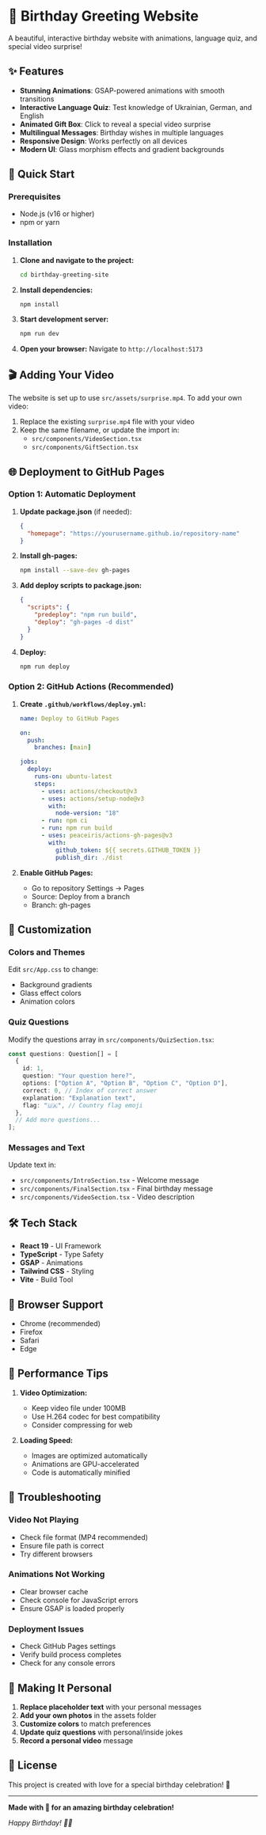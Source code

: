 # 🎉 Birthday Greeting Website

A beautiful, interactive birthday website with animations, language quiz, and special video surprise!

## ✨ Features

- **Stunning Animations**: GSAP-powered animations with smooth transitions
- **Interactive Language Quiz**: Test knowledge of Ukrainian, German, and English
- **Animated Gift Box**: Click to reveal a special video surprise
- **Multilingual Messages**: Birthday wishes in multiple languages
- **Responsive Design**: Works perfectly on all devices
- **Modern UI**: Glass morphism effects and gradient backgrounds

## 🚀 Quick Start

### Prerequisites

- Node.js (v16 or higher)
- npm or yarn

### Installation

1. **Clone and navigate to the project:**

   ```bash
   cd birthday-greeting-site
   ```

2. **Install dependencies:**

   ```bash
   npm install
   ```

3. **Start development server:**

   ```bash
   npm run dev
   ```

4. **Open your browser:**
   Navigate to `http://localhost:5173`

## 🎬 Adding Your Video

The website is set up to use `src/assets/surprise.mp4`. To add your own video:

1. Replace the existing `surprise.mp4` file with your video
2. Keep the same filename, or update the import in:
   - `src/components/VideoSection.tsx`
   - `src/components/GiftSection.tsx`

## 🌐 Deployment to GitHub Pages

### Option 1: Automatic Deployment

1. **Update package.json** (if needed):

   ```json
   {
     "homepage": "https://yourusername.github.io/repository-name"
   }
   ```

2. **Install gh-pages:**

   ```bash
   npm install --save-dev gh-pages
   ```

3. **Add deploy scripts to package.json:**

   ```json
   {
     "scripts": {
       "predeploy": "npm run build",
       "deploy": "gh-pages -d dist"
     }
   }
   ```

4. **Deploy:**
   ```bash
   npm run deploy
   ```

### Option 2: GitHub Actions (Recommended)

1. **Create `.github/workflows/deploy.yml`:**

   ```yaml
   name: Deploy to GitHub Pages

   on:
     push:
       branches: [main]

   jobs:
     deploy:
       runs-on: ubuntu-latest
       steps:
         - uses: actions/checkout@v3
         - uses: actions/setup-node@v3
           with:
             node-version: "18"
         - run: npm ci
         - run: npm run build
         - uses: peaceiris/actions-gh-pages@v3
           with:
             github_token: ${{ secrets.GITHUB_TOKEN }}
             publish_dir: ./dist
   ```

2. **Enable GitHub Pages:**
   - Go to repository Settings → Pages
   - Source: Deploy from a branch
   - Branch: gh-pages

## 🎨 Customization

### Colors and Themes

Edit `src/App.css` to change:

- Background gradients
- Glass effect colors
- Animation colors

### Quiz Questions

Modify the questions array in `src/components/QuizSection.tsx`:

```typescript
const questions: Question[] = [
  {
    id: 1,
    question: "Your question here?",
    options: ["Option A", "Option B", "Option C", "Option D"],
    correct: 0, // Index of correct answer
    explanation: "Explanation text",
    flag: "🇺🇦", // Country flag emoji
  },
  // Add more questions...
];
```

### Messages and Text

Update text in:

- `src/components/IntroSection.tsx` - Welcome message
- `src/components/FinalSection.tsx` - Final birthday message
- `src/components/VideoSection.tsx` - Video description

## 🛠️ Tech Stack

- **React 19** - UI Framework
- **TypeScript** - Type Safety
- **GSAP** - Animations
- **Tailwind CSS** - Styling
- **Vite** - Build Tool

## 📱 Browser Support

- Chrome (recommended)
- Firefox
- Safari
- Edge

## 🎯 Performance Tips

1. **Video Optimization:**

   - Keep video file under 100MB
   - Use H.264 codec for best compatibility
   - Consider compressing for web

2. **Loading Speed:**
   - Images are optimized automatically
   - Animations are GPU-accelerated
   - Code is automatically minified

## 🐛 Troubleshooting

### Video Not Playing

- Check file format (MP4 recommended)
- Ensure file path is correct
- Try different browsers

### Animations Not Working

- Clear browser cache
- Check console for JavaScript errors
- Ensure GSAP is loaded properly

### Deployment Issues

- Check GitHub Pages settings
- Verify build process completes
- Check for any console errors

## 💝 Making It Personal

1. **Replace placeholder text** with your personal messages
2. **Add your own photos** in the assets folder
3. **Customize colors** to match preferences
4. **Update quiz questions** with personal/inside jokes
5. **Record a personal video** message

## 📄 License

This project is created with love for a special birthday celebration! 💖

---

**Made with 💖 for an amazing birthday celebration!**

_Happy Birthday! 🎂🎉_
